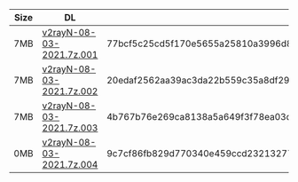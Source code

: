 |    Size   |     DL  | sha512sum |
|  ---  |  ---  |  ---  |
| 7MB | [v2rayN-08-03-2021.7z.001](https://cdn.jsdelivr.net/gh/googleians/v2rayN@main/v2rayN-08-03-2021.7z.001) | 77bcf5c25cd5f170e5655a25810a3996d817f7771814e3af0532faf491d1c4635d958212aa6c0ae1b68a7e888c5391f4e21dd112b7535a74221674fd10a2f856 |
| 7MB | [v2rayN-08-03-2021.7z.002](https://cdn.jsdelivr.net/gh/googleians/v2rayN@main/v2rayN-08-03-2021.7z.002) | 20edaf2562aa39ac3da22b559c35a8df299a438a65c35ef43ba8b9bcfb0ee86c8a39d83bddea139d2a7b4c63d0ad42367d163d008b1631f625b40c583c2bed68 |
| 7MB | [v2rayN-08-03-2021.7z.003](https://cdn.jsdelivr.net/gh/googleians/v2rayN@main/v2rayN-08-03-2021.7z.003) | 4b767b76e269ca8138a5a649f3f78ea03da7d30645458a70240d0c8fc1964f7e15303e60456d191c2b1b2ea7cf992e22aa2856181c75ec8f48af52eeb878f101 |
| 0MB | [v2rayN-08-03-2021.7z.004](https://cdn.jsdelivr.net/gh/googleians/v2rayN@main/v2rayN-08-03-2021.7z.004) | 9c7cf86fb829d770340e459ccd232132777c034fba65318e3f28b2001a51658acb34089f7faec51de683d3ae35c19a70198894b9fee9027b7cae016304280fd4 |
